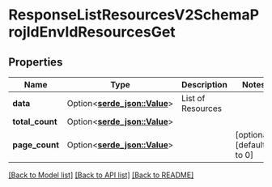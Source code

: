 # ResponseListResourcesV2SchemaProjIdEnvIdResourcesGet

## Properties

Name | Type | Description | Notes
------------ | ------------- | ------------- | -------------
**data** | Option<[**serde_json::Value**](.md)> | List of Resources | 
**total_count** | Option<[**serde_json::Value**](.md)> |  | 
**page_count** | Option<[**serde_json::Value**](.md)> |  | [optional][default to 0]

[[Back to Model list]](../README.md#documentation-for-models) [[Back to API list]](../README.md#documentation-for-api-endpoints) [[Back to README]](../README.md)



